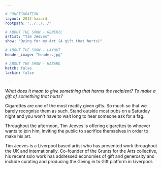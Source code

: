 ```yaml
---

# CONFIGURATION
layout: 2012-hazard
rootpath: "../../../"

# ABOUT THE SHOW - GENERIC
artist: "Tim Jeeves"
show: "Dying for my Art (A gift that hurts)"

# ABOUT THE SHOW - LAYOUT
header_image: "header.jpg"

# ABOUT THE SHOW - HAZARD
hatch: false
larkin: false

---
```


*What does it mean to give something that harms the recipient? To make a gift of something that hurts?*    

Cigarettes are one of the most readily given gifts. So much so that we barely recognise them as such. Stand outside most pubs on a Saturday night and you won't have to wait long to hear someone ask for a fag.

Throughout the afternoon, Tim Jeeves is offering cigarettes to whoever wants to join him, inviting the public to sacrifice themselves in order to make his art.

Tim Jeeves is a Liverpool based artist who has presented work throughout the UK and internationally. Co-founder of the Grunts for the Arts collective, his recent solo work has addressed economies of gift and generosity and include curating and producing the Giving in to Gift platform in Liverpool.

